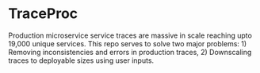 # TraceProc
Production microservice service traces are massive in scale reaching upto 19,000 unique services. This repo serves to solve two major problems: 1) Removing inconsistencies and errors in production traces, 2) Downscaling traces to deployable sizes using user inputs.
